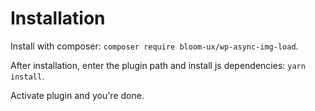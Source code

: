 # Installation

Install with composer: `composer require bloom-ux/wp-async-img-load`.

After installation, enter the plugin path and install js dependencies: `yarn install`.

Activate plugin and you're done.
